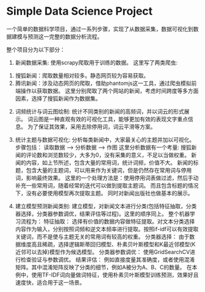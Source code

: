Simple Data Science Project
=====================================

   一个简单的数据科学项目，通过一系列步骤，实现了从数据采集，数据可视化到数据建模与预测这一完整的数据分析流程。

   整个项目分为以下部分：

   1. 新闻数据采集:
   使用scrapy爬取用于训练的数据。
   这里写了两类爬虫:
   1) 搜狐新闻：爬取数量相对较多。静态网页较为容易获取。
   2) 腾讯新闻：涉及动态网页的爬取，借助phantomjs这一工具，通过爬虫模拟前端操作以获取数据。
   这里分别爬取了两个网站的新闻，考虑时间跨度等多方面因素，选择了搜狐新闻作为数据集。

   2. 词频统计与词云图绘制:
   统计不同类别的新闻的高频词，并以词云的形式展示。
   词云图是一种直观有效的可视化工具，能够更加有效的表现文字重点信息。
   为了保证其效果，采用去除停用词，词云平滑等方案。

   3. 统计主题与数据可视化:
   分析每类新闻中，大家最关心的主题并加以可视化。
   步骤包括：
      读取数据 --> 分析数据 --> 作图
   这里分析数据有一个考量:
      搜狐新闻的评论数和浏览数较少，大多为0，没有采集的意义，不足以当做权重。
      新闻的内容，如上节所述，包含大量的常用词，统计词频，价值不大。
      新闻的标题，包含大量的主题词，可以用来作为关键词，但是仍然存在常用词与停用词，影响最终效果。
      这里的一个处理方法是：使用停用词表做过滤，然后手动补充一些常用词，随着经常的迭代可以做到提取主题词。
      而且包含标题的情况下，没有必要使用模型再次提取主题。
      同时对新闻出版社也做基本的展示。

   4. 建立模型预测新闻类别:
   建立模型，对新闻文本进行分类(包括特征抽取，分类器选择，分类器参数调优，结果评估等过程)。这里的顺序同上。
   整个机器学习流程为：
      特征抽取：
      选择有价值的数据内容做特征提取。对文本分类选择内容作为输入，分别按照词频和逆文本频率进行提取。按照if-idf可以有效提取关键词，而不是使与主题无关的常用词有较高的权重。
      分类器选择：
      由于数据维度高且稀疏，选择逻辑斯蒂回归模型、朴素贝叶斯模型和K最近邻模型(K近邻可以去掉)模型作为候选模型。
      分类器参数调优：
      使用GridSearchCV进行检查验证与参数调优。
      结果评估：
      例如直接度量其准确度，或者使用混淆矩阵。其中混淆矩阵反映了分类的细节，例如A被分为A、B、C的数量。
   在本例中，使用TF-IDF词向量做词特征，使用朴素贝叶斯模型训练预测，效果好且速度快，适合用于这一场景。
